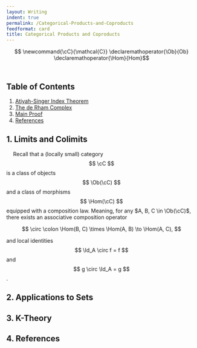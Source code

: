 ```yaml
---
layout: Writing
indent: true
permalink: /Categorical-Products-and-Coproducts
feedformat: card
title: Categorical Products and Coproducts
---
```

$$ \newcommand{\cC}{\mathcal{C}} \declaremathoperator{\Ob}{Ob} \declaremathoperator{\Hom}{Hom}$$
<br>
## Table of Contents
1. [Atiyah-Singer Index Theorem](#1-limits-and-colimits)
2. [The de Rham Complex](#2-applications-to-sets)
3. [Main Proof](#3-k-theory)
4. [References](#4-references)

## 1. Limits and Colimits

&emsp; Recall that a (locally small) category $$ \cC $$ is a class of objects $$ \Ob(\cC) $$ and a class of morphisms $$ \Hom(\cC) $$ equipped with a composition law. Meaning, for any $A, B, C \in \Ob(\cC)$, there exists an associative composition operator 

$$
    \circ \colon \Hom(B, C) \times \Hom(A, B) \to \Hom(A, C),
$$ 

and local identities $$ \Id_A \circ f = f $$ and $$ g \circ \Id_A = g $$.


## 2. Applications to Sets




## 3. K-Theory



## 4. References
